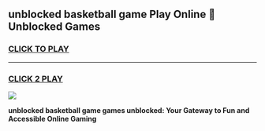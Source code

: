 
## unblocked basketball game Play Online 👋 Unblocked Games
<h3>
<a href="https://premium.freeplayer.one?title=unblocked_basketball_game&ref=19F">CLICK TO PLAY</a></h3>
<hr>

<h3>
<a href="https://premium.freeplayer.one?title=unblocked_basketball_game&ref=19F">CLICK 2 PLAY</a>
  
</h3>

<a href="https://premium.freeplayer.one?title=unblocked_basketball_game&ref=19F"><img src="https://clearcache.store/games.png"></a>


**unblocked basketball game games unblocked: Your Gateway to Fun and Accessible Online Gaming**
